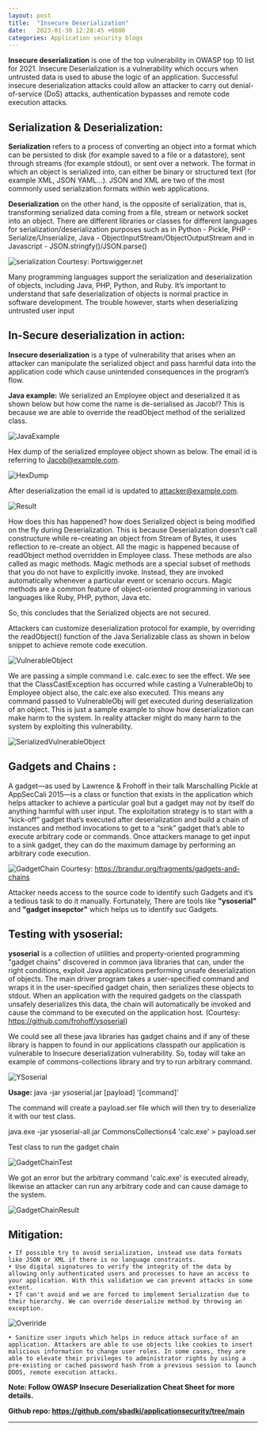 ```yaml
---
layout: post
title:  "Insecure Deserialization"
date:   2023-01-30 12:28:45 +0800
categories: Application security blogs
---
```


**Insecure deserialization** is one of the top vulnerability in OWASP top 10 list for 2021. Insecure Deserialization is a vulnerability which occurs when untrusted data is used to abuse the logic of an application. Successful insecure deserialization attacks could allow an attacker to carry out denial-of-service (DoS) attacks, authentication bypasses and remote code execution attacks.

## Serialization & Deserialization: ##

**Serialization** refers to a process of converting an object into a format which can be persisted to disk (for example saved to a file or a datastore), sent through streams (for example stdout), or sent over a network. The format in which an object is serialized into, can either be binary or structured text (for example XML, JSON YAML…). JSON and XML are two of the most commonly used serialization formats within web applications.

**Deserialization** on the other hand, is the opposite of serialization, that is, transforming serialized data coming from a file, stream or network socket into an object.
There are different libraries or classes for different languages for serialization/deserialization purposes such as in Python - Pickle, PHP - Serialize/Unserialize, Java - ObjectInputStream/ObjectOutputStream and in Javascript - JSON.stringfy()/JSON.parse()

![serialization](https://sbadki.github.io/applicationsecurity/assets/img/insecure-deserialization/serialization.png "serialization")
Courtesy: Portswigger.net

Many programming languages support the serialization and deserialization of objects, including Java, PHP, Python, and Ruby. It’s important to understand that safe deserialization of objects is normal practice in software development. The trouble however, starts when deserializing untrusted user input


## In-Secure deserialization in action: ##

**Insecure deserialization** is a type of vulnerability that arises when an attacker can manipulate the serialized object and pass harmful data into the application code which cause unintended consequences in the program’s flow.

**Java example:**
We serialized an Employee object and deserialized it as shown below but how come the name is de-serialised as Jacob!? This is because we are able to override the readObject method of the serialized class.


![JavaExample](https://sbadki.github.io/applicationsecurity/assets/img/insecure-deserialization/employee.png "JavaExample")


Hex dump of the serialized employee object shown as below. The email id is referring to Jacob@example.com.


![HexDump](https://sbadki.github.io/applicationsecurity/assets/img/insecure-deserialization/hex_dump.png "HexDump")


After deserialization the email id is updated to attacker@example.com.

![Result](https://sbadki.github.io/applicationsecurity/assets/img/insecure-deserialization/result.png "Result")


How does this has happened? how does Serialized object is being modified on the fly during Deserialization. This is because Deserialization doesn’t call constructure while re-creating an object from Stream of Bytes, it uses reflection to re-create an object. All the magic is happened because of readObject method overridden in Employee class. These methods are also called as magic methods. Magic methods are a special subset of methods that you do not have to explicitly invoke. Instead, they are invoked automatically whenever a particular event or scenario occurs. Magic methods are a common feature of object-oriented programming in various languages like Ruby, PHP, python, Java etc.

So, this concludes that the Serialized objects are not secured.

Attackers can customize deserialization protocol for example, by overriding the readObject() function of the Java Serializable class as shown in below snippet to achieve remote code execution.


![VulnerableObject](https://sbadki.github.io/applicationsecurity/assets/img/insecure-deserialization/Vulnerable.png "VulnerableObject")


We are passing a simple command i.e. calc.exec to see the effect. We see that the ClassCastException has occurred while casting a VulnerableObj to Employee object also, the calc.exe also executed. This means any command passed to VulnerableObj will get executed during deserialization of an object. This is just a sample example to show how deserialization can make harm to the system. In reality attacker might do many harm to the system by exploiting this vulnerability.


![SerializedVulnerableObject](https://sbadki.github.io/applicationsecurity/assets/img/insecure-deserialization/serial_vulobj.png "SerializedVulnerableObject")


## Gadgets and Chains : ##

A gadget—as used by Lawrence & Frohoff in their talk Marschalling Pickle at AppSecCali 2015—is a class or function that exists in the application which helps attacker to achieve a particular goal but a gadget may not by itself do anything harmful with user input.
The exploitation strategy is to start with a “kick-off” gadget that’s executed after deserialization and build a chain of instances and method invocations to get to a “sink” gadget that’s able to execute arbitrary code or commands. Once attackers manage to get input to a sink gadget, they can do the maximum damage by performing an arbitrary code execution.


![GadgetChain](https://sbadki.github.io/applicationsecurity/assets/img/insecure-deserialization/gadgetchain.png "GadgetChain")
Courtesy: https://brandur.org/fragments/gadgets-and-chains

Attacker needs access to the source code to identify such Gadgets and it’s a tedious task to do it manually. Fortunately, There are tools like **"ysoserial"** and **"gadget insepctor"** which helps us to identify suc Gadgets.

## Testing with ysoserial: ##

**ysoserial** is a collection of utilities and property-oriented programming "gadget chains" discovered in common java libraries that can, under the right conditions, exploit Java applications performing unsafe deserialization of objects. The main driver program takes a user-specified command and wraps it in the user-specified gadget chain, then serializes these objects to stdout. When an application with the required gadgets on the classpath unsafely deserializes this data, the chain will automatically be invoked and cause the command to be executed on the application host. (Courtesy: https://github.com/frohoff/ysoserial)

We could see all these java libraries has gadget chains and if any of these library is happen to found in our applications classpath our application is vulnerable to Insecure deserialization vulnerability. So, today will take an example of commons-collections library and try to run arbitrary command.

![YSoserial](https://sbadki.github.io/applicationsecurity/assets/img/insecure-deserialization/ysoserial.png "YSoserial")


**Usage:** java -jar ysoserial.jar [payload] '[command]'

The command will create a payload.ser file which will then try to deserialize it with our test class.

java.exe -jar ysoserial-all.jar CommonsCollections4 'calc.exe' > payload.ser

Test class to run the gadget chain

![GadgetChainTest](https://sbadki.github.io/applicationsecurity/assets/img/insecure-deserialization/gadgettest.png "GadgetChainTest")


We got an error but the arbitrary command 'calc.exe' is executed already, likewise an attacker can run any arbitrary code and can cause damage to the system.

![GadgetChainResult](https://sbadki.github.io/applicationsecurity/assets/img/insecure-deserialization/gadgetresult.png "GadgetChainResult")


## Mitigation: ##

	• If possible try to avoid serialization, instead use data formats like JSON or XML if there is no language constraints. 
	• Use digital signatures to verify the integrity of the data by allowing only authenticated users and processes to have an access to your application. With this validation we can prevent attacks in some extent.
	• If can't avoid and we are forced to implement Serialization due to their hierarchy. We can override deserialize method by throwing an exception. 


![Overiride](https://sbadki.github.io/applicationsecurity/assets/img/insecure-deserialization/override.png "Overiride")


	• Sanitize user inputs which helps in reduce attack surface of an application. Attackers are able to use objects like cookies to insert malicious information to change user roles. In some cases, they are able to elevate their privileges to administrator rights by using a pre-existing or cached password hash from a previous session to launch DDOS, remote execution attacks.


**Note: Follow OWASP Insecure Deserialization Cheat Sheet for more details.**


**Github repo: https://github.com/sbadki/applicationsecurity/tree/main**

---